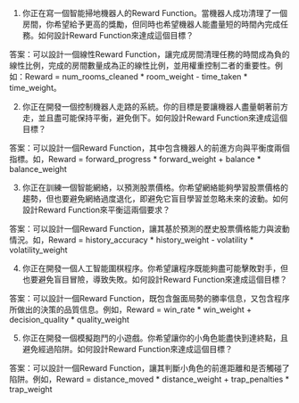 1. 你正在寫一個智能掃地機器人的Reward Function。當機器人成功清理了一個房間，你希望給予更高的獎勵，但同時也希望機器人能盡量短的時間內完成任務。如何設計Reward Function來達成這個目標？

答案：可以設計一個線性Reward Function，讓完成房間清理任務的時間成為負的線性比例，完成的房間數量成為正的線性比例，並用權重控制二者的重要性。例如：Reward = num_rooms_cleaned * room_weight - time_taken * time_weight。

2. 你正在開發一個控制機器人走路的系統。你的目標是要讓機器人盡量朝著前方走，並且盡可能保持平衡，避免倒下。如何設計Reward Function來達成這個目標？

答案：可以設計一個Reward Function，其中包含機器人的前進方向與平衡度兩個指標。如，Reward = forward_progress * forward_weight + balance * balance_weight

3. 你正在訓練一個智能網絡，以預測股票價格。你希望網絡能夠學習股票價格的趨勢，但也要避免網絡過度退化，即避免它盲目學習並忽略未來的波動。如何設計Reward Function來平衡這兩個要求？

答案：可以設計一個Reward Function，讓其基於預測的歷史股票價格能力與波動情況。如，Reward = history_accuracy * history_weight - volatility * volatility_weight

4. 你正在開發一個人工智能圍棋程序。你希望讓程序既能夠盡可能擊敗對手，但也要避免盲目冒險，導致失敗。如何設計Reward Function來達成這個目標？

答案：可以設計一個Reward Function，既包含盤面局勢的勝率信息，又包含程序所做出的決策的品質信息。例如，Reward = win_rate * win_weight + decision_quality * quality_weight

5. 你正在開發一個模擬跑鬥的小遊戲。你希望讓你的小角色能盡快到達終點，且避免經過陷阱。如何設計Reward Function來達成這個目標？

答案：可以設計一個Reward Function，讓其判斷小角色的前進距離和是否觸碰了陷阱。例如，Reward = distance_moved * distance_weight + trap_penalties * trap_weight